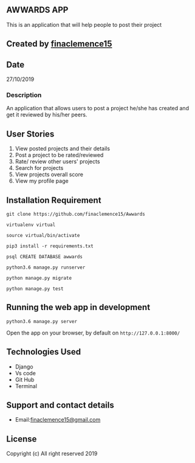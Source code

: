 ## AWWARDS APP

This is an application that will help people to post their project

## Created by [finaclemence15](https://github.com/finaclemence15)

## Date

27/10/2019

### Description

An application that allows users to post a project he/she has created and get it reviewed by his/her peers.

## User Stories

1. View posted projects and their details
2. Post a project to be rated/reviewed
3. Rate/ review other users' projects
4. Search for projects 
5. View projects overall score
6. View my profile page
 
## Installation Requirement


```
git clone https://github.com/finaclemence15/Awwards

virtualenv virtual

source virtual/bin/activate

pip3 install -r requirements.txt

psql CREATE DATABASE awwards

python3.6 manage.py runserver

python manage.py migrate

python manage.py test

```

## Running the web app in development

``` python3.6 manage.py server ```

Open the app on your browser, by default on ``` http://127.0.0.1:8000/ ```

## Technologies Used

* Django
* Vs code
* Git Hub
* Terminal

## Support and contact details

+ Email:finaclemence15@gmail.com

## License

Copyright (c) All right reserved 2019
